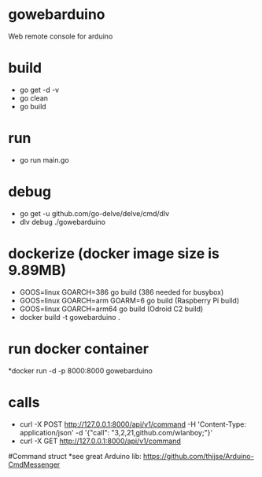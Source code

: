 # gowebarduino
Web remote console for arduino

# build
* go get -d -v
* go clean
* go build

# run
* go run main.go

# debug
* go get -u github.com/go-delve/delve/cmd/dlv
* dlv debug ./gowebarduino

# dockerize (docker image size is 9.89MB)
* GOOS=linux GOARCH=386 go build (386 needed for busybox)
* GOOS=linux GOARCH=arm GOARM=6 go build (Raspberry Pi build)
* GOOS=linux GOARCH=arm64 go build (Odroid C2 build)
* docker build -t gowebarduino .

# run docker container
*docker run -d -p 8000:8000 gowebarduino

# calls
* curl -X POST http://127.0.0.1:8000/api/v1/command -H 'Content-Type: application/json' -d '{"call": "3,2,21,github.com/wlanboy;"}'
* curl -X GET http://127.0.0.1:8000/api/v1/command 

#Command struct
*see great Arduino lib: https://github.com/thijse/Arduino-CmdMessenger 
